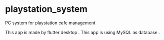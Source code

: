 # playstation_system
PC system for playstation cafe management 

This app is made by flutter desktop .
This app is using MySQL as database .
